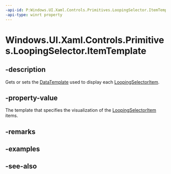```yaml
---
-api-id: P:Windows.UI.Xaml.Controls.Primitives.LoopingSelector.ItemTemplate
-api-type: winrt property
---
```


<!-- Property syntax
public Windows.UI.Xaml.DataTemplate ItemTemplate { get;  set; }
-->

# Windows.UI.Xaml.Controls.Primitives.LoopingSelector.ItemTemplate

## -description
Gets or sets the [DataTemplate](../windows.ui.xaml/datatemplate.md) used to display each [LoopingSelectorItem](loopingselectoritem.md).



## -property-value
The template that specifies the visualization of the [LoopingSelectorItem](loopingselectoritem.md) items.

## -remarks

## -examples

## -see-also
